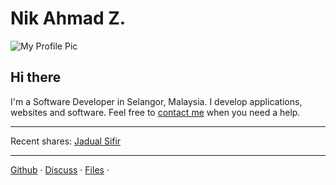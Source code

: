 # Nik Ahmad Z.

![My Profile Pic](https://avatars0.githubusercontent.com/u/7868782?v=4&s=160)

## Hi there
I'm a Software Developer in Selangor, Malaysia.
I develop applications, websites and software.
Feel free to [contact me][2] when you need a help.

---

Recent shares:
[Jadual Sifir](https://nikahmadz.github.io/jadual-sifir/)

---

[Github][1] &middot;
[Discuss][2] &middot;
[Files][3] &middot;

[1]:https://github.com/nikahmadz "Open my Github Profile"
[2]:https://github.com/nikahmadz/nikahmadz.github.io/discussions
[3]:https://nikahmadz.github.io/files/
